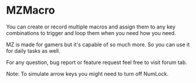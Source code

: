 # MZMacro

You can create or record multiple macros and assign them to any key combinations to trigger and loop them when you need how you need.

MZ is made for gamers but it's capable of so much more. So you can use it for daily tasks as well.

For any question, bug report or feature request feel free to visit forum tab.

Note: To simulate arrow keys you might need to turn off NumLock.
